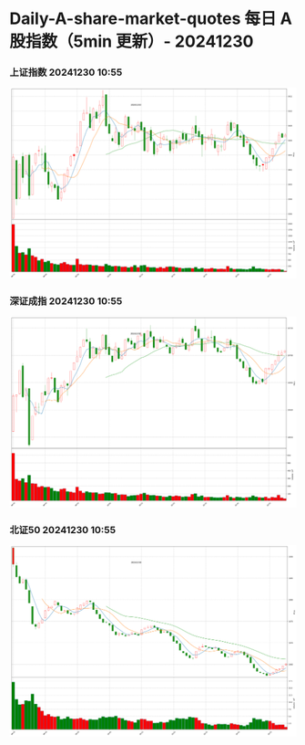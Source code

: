 
# Daily-A-share-market-quotes 每日 A 股指数（5min 更新）- 20241230

### 上证指数 20241230 10:55
![](./fig/2024/12/20241230-sh000001.png)

### 深证成指 20241230 10:55
![](./fig/2024/12/20241230-sz399001.png)

### 北证50 20241230 10:55
![](./fig/2024/12/20241230-bj899050.png)
